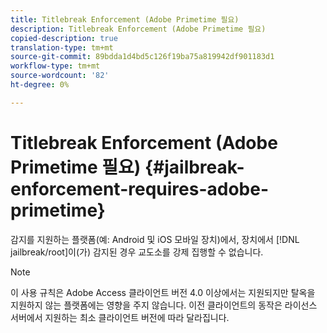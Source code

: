 ```yaml
---
title: Titlebreak Enforcement (Adobe Primetime 필요)
description: Titlebreak Enforcement (Adobe Primetime 필요)
copied-description: true
translation-type: tm+mt
source-git-commit: 89bdda1d4bd5c126f19ba75a819942df901183d1
workflow-type: tm+mt
source-wordcount: '82'
ht-degree: 0%

---
```



# Titlebreak Enforcement (Adobe Primetime 필요) {#jailbreak-enforcement-requires-adobe-primetime}

감지를 지원하는 플랫폼(예: Android 및 iOS 모바일 장치)에서, 장치에서 [!DNL jailbreak/root]이(가) 감지된 경우 교도소를 강제 집행할 수 없습니다.

>[!NOTE]
>
>이 사용 규칙은 Adobe Access 클라이언트 버전 4.0 이상에서는 지원되지만 탈옥을 지원하지 않는 플랫폼에는 영향을 주지 않습니다. 이전 클라이언트의 동작은 라이선스 서버에서 지원하는 최소 클라이언트 버전에 따라 달라집니다.

